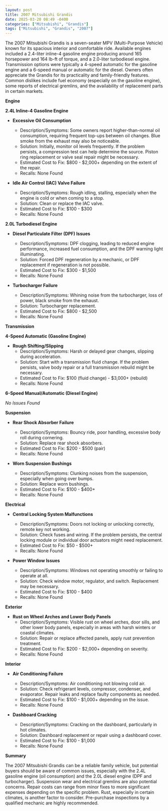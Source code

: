 ```yaml
---
layout: post
title: 2007 Mitsubishi Grandis
date: 2025-03-20 08:49 -0400
categories: ["Mitsubishi", "Grandis"]
tags: ["Mitsubishi", "Grandis", "2007"]
---
```

The 2007 Mitsubishi Grandis is a seven-seater MPV (Multi-Purpose Vehicle) known for its spacious interior and comfortable ride. Available engines included a 2.4-liter inline-4 gasoline engine producing around 165 horsepower and 164 lb-ft of torque, and a 2.0-liter turbodiesel engine. Transmission options were typically a 4-speed automatic for the gasoline engine and a 6-speed manual or automatic for the diesel. Owners often appreciate the Grandis for its practicality and family-friendly features. Common dislikes include fuel economy (especially on the gasoline engine), some reports of electrical gremlins, and the availability of replacement parts in certain markets.

**Engine**

**2.4L Inline-4 Gasoline Engine**
*   **Excessive Oil Consumption**
    *   Description/Symptoms: Some owners report higher-than-normal oil consumption, requiring frequent top-ups between oil changes. Blue smoke from the exhaust may also be noticeable.
    *   Solution: Initially, monitor oil levels frequently. If the problem persists, a compression test can help determine the source. Piston ring replacement or valve seal repair might be necessary.
    *   Estimated Cost to Fix: $800 - $2,000+ depending on the extent of the repair.
    * Recalls: None Found

*   **Idle Air Control (IAC) Valve Failure**
    *   Description/Symptoms: Rough idling, stalling, especially when the engine is cold or when coming to a stop.
    *   Solution: Clean or replace the IAC valve.
    *   Estimated Cost to Fix: $100 - $300
    * Recalls: None Found

**2.0L Turbodiesel Engine**
*   **Diesel Particulate Filter (DPF) Issues**
    *   Description/Symptoms: DPF clogging, leading to reduced engine performance, increased fuel consumption, and the DPF warning light illuminating.
    *   Solution: Forced DPF regeneration by a mechanic, or DPF replacement if regeneration is not possible.
    *   Estimated Cost to Fix: $300 - $1,500
    * Recalls: None Found

*   **Turbocharger Failure**
    *   Description/Symptoms: Whining noise from the turbocharger, loss of power, black smoke from the exhaust.
    *   Solution: Turbocharger replacement.
    *   Estimated Cost to Fix: $800 - $2,500
    * Recalls: None Found

**Transmission**

**4-Speed Automatic (Gasoline Engine)**

*   **Rough Shifting/Slipping**
    *   Description/Symptoms: Harsh or delayed gear changes, slipping during acceleration.
    *   Solution: Start with a transmission fluid change. If the problem persists, valve body repair or a full transmission rebuild might be necessary.
    *   Estimated Cost to Fix: $100 (fluid change) - $3,000+ (rebuild)
    * Recalls: None Found

**6-Speed Manual/Automatic (Diesel Engine)**

*No Issues Found*

**Suspension**

*   **Rear Shock Absorber Failure**
    *   Description/Symptoms: Bouncy ride, poor handling, excessive body roll during cornering.
    *   Solution: Replace rear shock absorbers.
    *   Estimated Cost to Fix: $200 - $500 (pair)
    * Recalls: None Found

*   **Worn Suspension Bushings**
    *   Description/Symptoms: Clunking noises from the suspension, especially when going over bumps.
    *   Solution: Replace worn bushings.
    *   Estimated Cost to Fix: $100 - $400+
    * Recalls: None Found

**Electrical**

*   **Central Locking System Malfunctions**
    *   Description/Symptoms: Doors not locking or unlocking correctly, remote key not working.
    *   Solution: Check fuses and wiring. If the problem persists, the central locking module or individual door actuators might need replacement.
    *   Estimated Cost to Fix: $50 - $500+
    * Recalls: None Found

*   **Power Window Issues**
    *   Description/Symptoms: Windows not operating smoothly or failing to operate at all.
    *   Solution: Check window motor, regulator, and switch. Replacement may be necessary.
    *   Estimated Cost to Fix: $100 - $400
    * Recalls: None Found

**Exterior**

*   **Rust on Wheel Arches and Lower Body Panels**
    *   Description/Symptoms: Visible rust on wheel arches, door sills, and other lower body panels, especially in areas with harsh winters or coastal climates.
    *   Solution: Repair or replace affected panels, apply rust prevention treatment.
    *   Estimated Cost to Fix: $200 - $2,000+ depending on severity.
    * Recalls: None Found

**Interior**

*   **Air Conditioning Failure**
    *   Description/Symptoms: Air conditioning not blowing cold air.
    *   Solution: Check refrigerant levels, compressor, condenser, and evaporator. Repair leaks and replace faulty components as needed.
    *   Estimated Cost to Fix: $100 - $1,000+ depending on the issue.
    * Recalls: None Found

*   **Dashboard Cracking**
    *   Description/Symptoms: Cracking on the dashboard, particularly in hot climates.
    *   Solution: Dashboard replacement or repair using a dashboard cover.
    *   Estimated Cost to Fix: $100 - $1,000
    * Recalls: None Found

**Summary**

The 2007 Mitsubishi Grandis can be a reliable family vehicle, but potential buyers should be aware of common issues, especially with the 2.4L gasoline engine (oil consumption) and the 2.0L diesel engine (DPF and turbocharger). Suspension wear and electrical gremlins are also potential concerns. Repair costs can range from minor fixes to more significant expenses depending on the specific problem. Rust, especially in certain climates, is another factor to consider. Pre-purchase inspections by a qualified mechanic are highly recommended.

